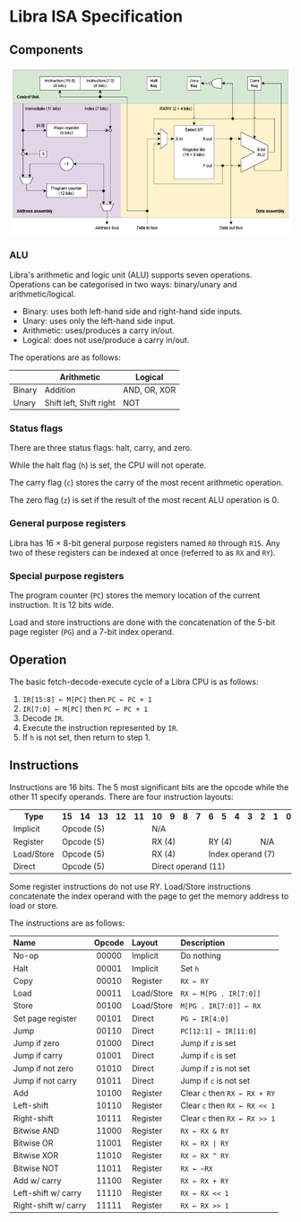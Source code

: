 # Libra ISA Specification

## Components

![Block diagram of Libra's classical implementation](block-diagram-classical.png)

### ALU

Libra's arithmetic and logic unit (ALU) supports seven operations. Operations can be categorised in two ways: binary/unary and arithmetic/logical.

- Binary: uses both left-hand side and right-hand side inputs.
- Unary: uses only the left-hand side input.
- Arithmetic: uses/produces a carry in/out.
- Logical: does not use/produce a carry in/out.

The operations are as follows:

|        | Arithmetic              | Logical      |
|--------|-------------------------|--------------|
| Binary | Addition                | AND, OR, XOR |
| Unary  | Shift left, Shift right | NOT          |

### Status flags

There are three status flags: halt, carry, and zero.

While the halt flag (`h`) is set, the CPU will not operate.

The carry flag (`c`) stores the carry of the most recent arithmetic operation.

The zero flag (`z`) is set if the result of the most recent ALU operation is 0.

### General purpose registers

Libra has 16 × 8-bit general purpose registers named `R0` through `R15`. Any two of these registers can be indexed at once (referred to as `RX` and `RY`).

### Special purpose registers

The program counter (`PC`) stores the memory location of the current instruction. It is 12 bits wide.

Load and store instructions are done with the concatenation of the 5-bit page register (`PG`) and a 7-bit index operand.

## Operation

The basic fetch-decode-execute cycle of a Libra CPU is as follows:

1. `IR[15:8] ← M[PC]` then `PC ← PC + 1`
2. `IR[7:0] ← M[PC]` then `PC ← PC + 1`
3. Decode `IR`.
4. Execute the instruction represented by `IR`.
5. If `h` is not set, then return to step 1.

## Instructions

Instructions are 16 bits. The 5 most significant bits are the opcode while the other 11 specify operands. There are four instruction layouts:

<table>
  <tr>
    <th>Type</th>
    <th>15</th>
    <th>14</th>
    <th>13</th>
    <th>12</th>
    <th>11</th>
    <th>10</th>
    <th>9</th>
    <th>8</th>
    <th>7</th>
    <th>6</th>
    <th>5</th>
    <th>4</th>
    <th>3</th>
    <th>2</th>
    <th>1</th>
    <th>0</th>
  </tr>
  <tr>
    <td>Implicit</td>
    <td colspan="5">Opcode (5)</td>
    <td colspan="11">N/A</td>
  </tr>
  <tr>
    <td>Register</td>
    <td colspan="5">Opcode (5)</td>
    <td colspan="4">RX (4)</td>
    <td colspan="4">RY (4)</td>
    <td colspan="3">N/A</td>
  </tr>
  <tr>
    <td>Load/Store</td>
    <td colspan="5">Opcode (5)</td>
    <td colspan="4">RX (4)</td>
    <td colspan="7">Index operand (7)</td>
  </tr>
  <tr>
    <td>Direct</td>
    <td colspan="5">Opcode (5)</td>
    <td colspan="11">Direct operand (11)</td>
  </tr>
</table>

Some register instructions do not use RY. Load/Store instructions concatenate the index operand with the page to get the memory address to load or store.

The instructions are as follows:

| Name                 | Opcode | Layout     | Description                   |
|:---------------------|:------:|:-----------|:------------------------------|
| No-op                | 00000  | Implicit   | Do nothing                    |
| Halt                 | 00001  | Implicit   | Set `h`                       |
| Copy                 | 00010  | Register   | `RX ← RY`                     |
| Load                 | 00011  | Load/Store | `RX ← M[PG . IR[7:0]]`        |
| Store                | 00100  | Load/Store | `M[PG . IR[7:0]] ← RX`        |
| Set page register    | 00101  | Direct     | `PG ← IR[4:0]`                |
| Jump                 | 00110  | Direct     | `PC[12:1] ← IR[11:0]`         |
| Jump if zero         | 01000  | Direct     | Jump if `z` is set            |
| Jump if carry        | 01001  | Direct     | Jump if `c` is set            |
| Jump if not zero     | 01010  | Direct     | Jump if `z` is not set        |
| Jump if not carry    | 01011  | Direct     | Jump if `c` is not set        |
| Add                  | 10100  | Register   | Clear `c` then `RX ← RX + RY` |
| Left-shift           | 10110  | Register   | Clear `c` then `RX ← RX << 1` |
| Right-shift          | 10111  | Register   | Clear `c` then `RX ← RX >> 1` |
| Bitwise AND          | 11000  | Register   | `RX ← RX & RY`                |
| Bitwise OR           | 11001  | Register   | `RX ← RX \| RY`               |
| Bitwise XOR          | 11010  | Register   | `RX ← RX ^ RY`                |
| Bitwise NOT          | 11011  | Register   | `RX ← ~RX`                    |
| Add w/ carry         | 11100  | Register   | `RX ← RX + RY`                |
| Left-shift w/ carry  | 11110  | Register   | `RX ← RX << 1`                |
| Right-shift w/ carry | 11111  | Register   | `RX ← RX >> 1`                |
